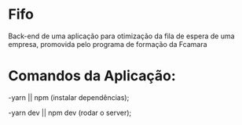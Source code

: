 # Fifo
Back-end de uma aplicação para otimização da fila de espera de uma empresa, promovida pelo programa de formação da Fcamara 


# Comandos da Aplicação:

  -yarn || npm (instalar dependências);

  -yarn dev || npm dev (rodar o server);
